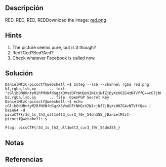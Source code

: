 ## Descripción 
RED, RED, RED, REDDownload the image: [red.png](https://challenge-files.picoctf.net/c_verbal_sleep/831307718b34193b288dde31e557484876fb84978b5818e2627e453a54aa9ba6/red.png)
## Hints
1. The picture seems pure, but is it though?
2. Red?Ged?Bed?Aed?
3. Check whatever Facebook is called now.
## Solución
```
DanielMtzC-picoctf@webshell:~$ zsteg --lsb --channel rgba red.png  
b1,rgba,lsb,xy      .. text: "cGljb0NURntyM2RfMXNfdGgzX3VsdDFtNHQzX2N1cjNfZjByXzU0ZG4zNTVffQ==cGljb0NURntyM2RfMXNfdGgzX3VsdDFtNHQzX2N1cjNfZjByXzU0ZG4zNTVffQ==cGljb0NURntyM2RfMXNfdGgzX3VsdDFtNHQzX2N1cjNfZjByXzU0ZG4zNTVffQ==cGljb0NURntyM2RfMXNfdGgzX3VsdDFtNHQzX2N1cjNfZjByXzU0ZG4zNTVffQ=="
b2,rgba,lsb,xy      .. file: OpenPGP Secret Key
DanielMtzC-picoctf@webshell:~$ echo cGljb0NURntyM2RfMXNfdGgzX3VsdDFtNHQzX2N1cjNfZjByXzU0ZG4zNTVffQ== | base64 -d
picoCTF{r3d_1s_th3_ult1m4t3_cur3_f0r_54dn355_}DanielMtzC-picoctf@webshell:~$ 

Flag: picoCTF{r3d_1s_th3_ult1m4t3_cur3_f0r_54dn355_}
```
## Notas

## Referencias

